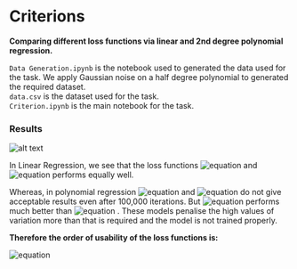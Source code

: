 # Criterions

**Comparing different loss functions via linear and 2nd degree polynomial regression.**

```Data Generation.ipynb``` is the notebook used to generated the data used for the task. We apply Gaussian noise on a half degree polynomial to generated the required dataset.<br>
```data.csv``` is the dataset used for the task.<br>
```Criterion.ipynb``` is the main notebook for the task.

### Results

![alt text](https://i.ibb.co/ftQwfGn/pclub.jpg)

In Linear Regression, we see that the loss functions 
![equation](http://www.sciweavers.org/upload/Tex2Img_1629390763/render.png)
 and 
 ![equation](http://www.sciweavers.org/upload/Tex2Img_1629390848/render.png)
 performs equally well.

Whereas, in polynomial regression ![equation](http://www.sciweavers.org/upload/Tex2Img_1629391012/render.png)
 and ![equation](http://www.sciweavers.org/upload/Tex2Img_1629391129/render.png)
 do not give acceptable results even after 100,000 iterations. But ![equation](http://www.sciweavers.org/upload/Tex2Img_1629391012/render.png) performs much better than ![equation](http://www.sciweavers.org/upload/Tex2Img_1629391129/render.png)
. These models penalise the high values of variation more than that is required and the model is not trained properly.

**Therefore the order of usability of the loss functions is:**

![equation](http://www.sciweavers.org/upload/Tex2Img_1629392315/eqn.png)


